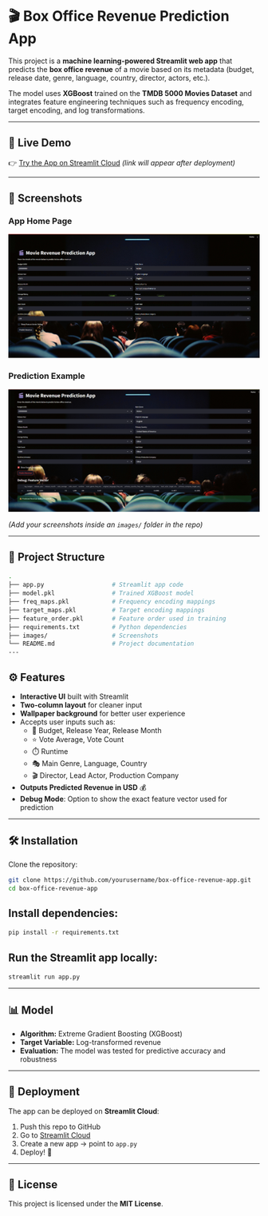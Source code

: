 # 🎬 Box Office Revenue Prediction App

This project is a **machine learning-powered Streamlit web app** that predicts the **box office revenue** of a movie based on its metadata (budget, release date, genre, language, country, director, actors, etc.).

The model uses **XGBoost** trained on the **TMDB 5000 Movies Dataset** and integrates feature engineering techniques such as frequency encoding, target encoding, and log transformations.  

---

## 🚀 Live Demo
👉 [Try the App on Streamlit Cloud]([https://streamlit.io/cloud](https://box-office-prediction-sehkqwlotlgwtngpykdbak.streamlit.app/)) *(link will appear after deployment)*  

---

## 📸 Screenshots  

### App Home Page
![App Home Screenshot](images/home_screenshot.png)  

### Prediction Example
![Prediction Example Screenshot](images/prediction_screenshot.png)  

*(Add your screenshots inside an `images/` folder in the repo)*  

---

## 📂 Project Structure

```bash
.
├── app.py                   # Streamlit app code
├── model.pkl                # Trained XGBoost model
├── freq_maps.pkl            # Frequency encoding mappings
├── target_maps.pkl          # Target encoding mappings
├── feature_order.pkl        # Feature order used in training
├── requirements.txt         # Python dependencies
├── images/                  # Screenshots
└── README.md                # Project documentation
---
```

## ⚙️ Features
- **Interactive UI** built with Streamlit  
- **Two-column layout** for cleaner input  
- **Wallpaper background** for better user experience  
- Accepts user inputs such as:  
  - 🎥 Budget, Release Year, Release Month  
  - ⭐ Vote Average, Vote Count  
  - ⏱️ Runtime  
  - 🎭 Main Genre, Language, Country  
  - 🎬 Director, Lead Actor, Production Company  
- **Outputs Predicted Revenue in USD** 💰  
- **Debug Mode**: Option to show the exact feature vector used for prediction  

---

## 🛠️ Installation

Clone the repository:
```bash
git clone https://github.com/yourusername/box-office-revenue-app.git
cd box-office-revenue-app
```

## Install dependencies:

```bash
pip install -r requirements.txt
```

## Run the Streamlit app locally:

```bash
streamlit run app.py
```
---

## 📊 Model
- **Algorithm:** Extreme Gradient Boosting (XGBoost)  
- **Target Variable:** Log-transformed revenue  
- **Evaluation:** The model was tested for predictive accuracy and robustness  

---

## 🚀 Deployment
The app can be deployed on **Streamlit Cloud**:

1. Push this repo to GitHub  
2. Go to [Streamlit Cloud](https://streamlit.io/cloud)  
3. Create a new app → point to `app.py`  
4. Deploy! 🎉  

---

## 📖 License
This project is licensed under the **MIT License**.  
